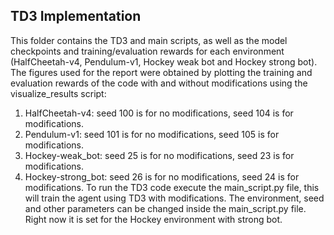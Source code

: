 ## TD3 Implementation
This folder contains the TD3 and main scripts, as well as the model checkpoints and training/evaluation rewards for each environment
(HalfCheetah-v4, Pendulum-v1, Hockey weak bot and Hockey strong bot). The figures used for the report were obtained by plotting the training and evaluation rewards
of the code with and without modifications using the visualize_results script:
1) HalfCheetah-v4: seed 100 is for no modifications, seed 104 is for modifications.
2) Pendulum-v1: seed 101 is for no modifications, seed 105 is for modifications.
3) Hockey-weak_bot: seed 25 is for no modifications, seed 23 is for modifications.
4) Hockey-strong_bot: seed 26 is for no modifications, seed 24 is for modifications.
To run the TD3 code execute the main_script.py file, this will train the agent using TD3 with modifications. The environment, seed and other parameters can be
changed inside the main_script.py file. Right now it is set for the Hockey environment with strong bot.
